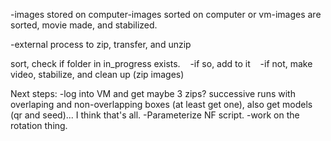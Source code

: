 -images stored on computer-images sorted on computer or vm-images are sorted, movie made, and stabilized.

-external process to zip, transfer, and unzip

sort, check if folder in in_progress exists.   
  -if so, add to it   
  -if not, make video, stabilize, and clean up (zip images)


Next steps:
-log into VM and get maybe 3 zips? successive runs with overlaping and non-overlapping boxes (at least get one), also get models (qr and seed)... I think that's all.
-Parameterize NF script.
-work on the rotation thing.

